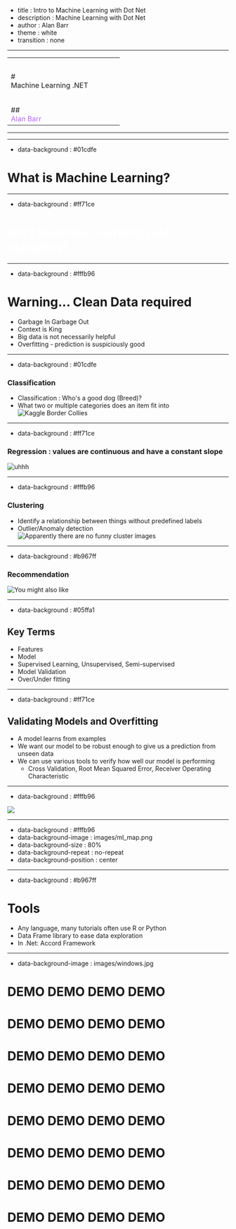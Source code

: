 - title : Intro to Machine Learning with Dot Net 
- description : Machine Learning with Dot Net 
- author : Alan Barr 
- theme : white 
- transition : none 

*********************************

<section data-background-video="https://s3.amazonaws.com/www.alanmbarr.com/aibo.mp4" data-background-color="#000000" data-background-video-loop>
</section>
<table>
<tr><td class="noborder" style="width:75%;">
# <div id="fancy" class="title streamster">Machine Learning .NET</div>
</td><td class="noborder" style="width:25%;">
<br>
<br>
<br>
<br>
<br>
</td></tr><tr><td>
## <div class="shadow alien" style="color:#b967ff;">Alan Barr</div>
</td></tr>
</table>

**********************************

---

- data-background : #01cdfe

# What is Machine Learning?

<script>
let stopAnimating = function(event){
    let title = $("#fancy")
    if(event.indexh === 1 && event.indexv === 1){
        title.removeClass("title");
        $(".fin").removeClass("title");
    }
    if(event.indexh === 0 && event.indexv === 0 && !(title.hasClass("title"))){
        title.addClass("title");
    }
    if(event.indexh === 2 && event.indexv === 4 ){
        $(".fin").addClass("title");
    }
}
$(function(){
Reveal.addEventListener('slidechanged', stopAnimating);
});
</script>

---

- data-background : #ff71ce

<h1 style="color:white;">Isn't Machine Learning just statistics?</h1>

---

- data-background : #fffb96

# Warning... Clean Data required

- Garbage In Garbage Out
- Context is King 
- Big data is not necessarily helpful
- Overfitting - prediction is suspiciously good

---

- data-background : #01cdfe

### Classification 

- Classification : Who's a good dog (Breed)?
- What two or multiple categories does an item fit into
![Kaggle Border Collies](images/kaggle_border_collies.png)

---

- data-background : #ff71ce

### Regression : values are continuous and have a constant slope
![uhhh](https://imgs.xkcd.com/comics/extrapolating.png)

---

- data-background : #fffb96

### Clustering
- Identify a relationship between things without predefined labels
- Outlier/Anomaly detection
![Apparently there are no funny cluster images](images/cluster.png)

---

- data-background : #b967ff

### Recommendation
![You might also like](images/grocery.jpg)


**************************************************************************

- data-background : #05ffa1

## Key Terms

* Features
* Model
* Supervised Learning, Unsupervised, Semi-supervised
* Model Validation 
* Over/Under fitting 

---

- data-background : #ff71ce

## Validating Models and Overfitting

* A model learns from examples
* We want our model to be robust enough to give us a prediction from unseen data
* We can use various tools to verify how well our model is performing
    - Cross Validation, Root Mean Squared Error, Receiver Operating Characteristic

---

- data-background : #fffb96

<div id="dsprocess">
<img src="images/dsprocess.png">
</div>

---

- data-background : #fffb96 
- data-background-image : images/ml_map.png
- data-background-size : 80% 
- data-background-repeat : no-repeat
- data-background-position : center

<!-- <div id="cheatsheet"><img src="images/ml_map.png"></div> -->

---

- data-background : #b967ff

# Tools

- Any language, many tutorials often use R or Python
- Data Frame library to ease data exploration
- In .Net: Accord Framework

---

- data-background-image : images/windows.jpg

# <div class="title alien demo fin">DEMO DEMO DEMO DEMO</div>
# <div class="title alien demo fin">DEMO DEMO DEMO DEMO</div>
# <div class="title alien demo fin">DEMO DEMO DEMO DEMO</div>
# <div class="title alien demo fin">DEMO DEMO DEMO DEMO</div>
# <div class="title alien demo fin">DEMO DEMO DEMO DEMO</div>
# <div class="title alien demo fin">DEMO DEMO DEMO DEMO</div>
# <div class="title alien demo fin">DEMO DEMO DEMO DEMO</div>
# <div class="title alien demo fin">DEMO DEMO DEMO DEMO</div>